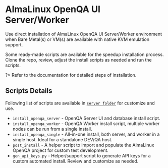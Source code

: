 # AlmaLinux OpenQA UI Server/Worker

Use direct installation of AlmaLinux OpenQA UI Server/Worker environment when Bare Metal(s) or VM(s) are available with native KVM emulation support.

Some ready-made scripts are available for the speedup installation process. Clone the repo, review, adjust the install scripts as needed and run the scripts.

?> Refer to the documentation for detailed steps of installation.

## Scripts Details

Following list of scripts are available in [`server folder`](https://github.com/AlmaLinux/openqa-infra) for customize and use.

* `install_openqa_server` - OpenQA Server UI and database install script.
* `install_openqa_worker` - OpenQA Worker install script, multiple worker nodes can be run from a single install.
* `install_openqa_single` - All-in-one install, both server, and worker in a single host. Ideal for a standalone DEV/QA host.
* `post_install` - A helper script to import and populate the AlmaLinux OpenQA project for custom test development.
* `gen_api_keys.py` - Helper/support script to generate API keys for a custom automated install. Review and customize as needed.
